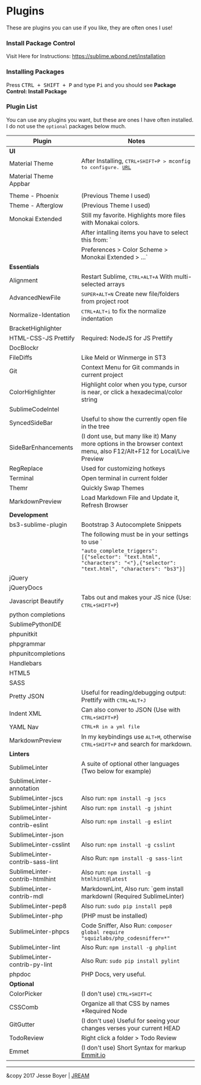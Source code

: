 # Plugins
These are plugins you can use if you like, they are often ones I use!

### Install Package Control
Visit Here for Instructions: https://sublime.wbond.net/installation

### Installing Packages
Press <kbd>CTRL + SHIFT + P</kbd> and type <kbd>Pi</kbd> and you should see **Package Control: Install Package**

### Plugin List
You can use any plugins you want, but these are ones I have often installed.
I do not use the `optional` packages below much.

Plugin                              | Notes
----------------------------------  | ----------------------------------
**UI**                              |
Material Theme                      | After Installing, <kbd>CTRL+SHIFT+P<kbd> > `mconfig` to configure. [URL](https://github.com/equinusocio/material-theme)
Material Theme Appbar               |
                                    |
Theme - Phoenix                     | (Previous Theme I used)
Theme - Afterglow                   | (Previous Theme I used)
Monokai Extended                    | Still my favorite. Highlights more files with Monakai colors.
                                    | After intalling items you have to select this from: `
                                    |   Preferences > Color Scheme > Monokai Extended > ...`
**Essentials**                      |
Alignment                           | Restart Sublime, <kbd>CTRL+ALT+A</kbd> With multi-selected arrays
AdvancedNewFile                     | <kbd>SUPER+ALT+N</kbd> Create new file/folders from project root
Normalize-Identation                | <kbd>CTRL+ALT+i</kbd> to fix the normalize indentation
BracketHighlighter                  |
HTML-CSS-JS Prettify                | Required: NodeJS for JS Prettify
DocBlockr                           |
FileDiffs                           | Like Meld or Winmerge in ST3
Git                                 | Context Menu for Git commands in current project
ColorHighlighter                    | Highlight color when you type, cursor is near, or click a hexadecimal/color string
SublimeCodeIntel                    |
SyncedSideBar                       | Useful to show the currently open file in the tree
SideBarEnhancements                 | (I dont use, but many like it) Many more options in the browser context menu, also F12/Alt+F12 for Local/Live Preview
RegReplace                          | Used for customizing hotkeys
Terminal                            | Open terminal in current folder
Themr                               | Quickly Swap Themes
MarkdownPreview                     | Load Markdown File and Update it, Refresh Browser
**Development**                     |
bs3-sublime-plugin                  | Bootstrap 3 Autocomplete Snippets
                                    | The following must be in your settings to use `
                                    | `"auto_complete_triggers": [{"selector": "text.html", "characters": "<"},{"selector": "text.html", "characters": "bs3"}]`
jQuery                              |
jQueryDocs                          |
Javascript Beautify                 | Tabs out and makes your JS nice (Use: <kbd>CTRL+SHIFT+P</kbd>)
python completions                  |
SublimePythonIDE                    |
phpunitkit                          |
phpgrammar                          |
phpunitcompletions                  |
Handlebars                          |
HTML5                               |
SASS                                |
Pretty JSON                         | Useful for reading/debugging output: Prettify with <kbd>CTRL+ALT+J</kbd>
Indent XML                          | Can also conver to JSON (Use with <kbd>CTRL+SHIFT+P</kbd>)
YAML Nav                            | <kbd>CTRL+R</b> in a yml file
MarkdownPreview                     | In my keybindings use <kbd>ALT+M</kbd>, otherwise <kbd>CTRL+SHIFT+P</kbd> and search for markdown.
**Linters**                         |
SublimeLinter                       | A suite of optional other languages (Two below for example)
SublimeLinter-annotation            |
SublimeLinter-jscs                  | Also run: `npm install -g jscs`
SublimeLinter-jshint                | Also run: `npm install -g jshint`
SublimeLinter-contrib-eslint        | Also run: `npm install -g eslint`
SublimeLinter-json                  |
SublimeLinter-csslint               | Also run: `npm install -g csslint`
SublimeLinter-contrib-sass-lint     | Also Run: `npm install -g sass-lint`
SublimeLinter-contrib-htmlhint      | Also run: `npm install -g htmlhint@latest`
SublimeLinter-contrib-mdl           | MarkdownLint, Also run: `gem install markdownl (Required SublimeLinter)
SublimeLinter-pep8                  | Also run: `sudo pip install pep8`
SublimeLinter-php                   | (PHP must be installed)
SublimeLinter-phpcs                 | Code Sniffer, Also Run: `composer global require "squizlabs/php_codesniffer=*"`
SublimeLinter-lint                  | Also Run: `npm install -g phplint`
SublimeLinter-contrib-py-lint       | Also Run: `sudo pip install pylint`
phpdoc                              | PHP Docs, very useful.
**Optional**                        |
ColorPicker                         | (I don't use) <kbd>CTRL+SHIFT+C</kbd>
CSSComb                             | Organize all that CSS by names *Required Node
GitGutter                           | (I don't use) Useful for seeing your changes verses your current HEAD
TodoReview                          | Right click a folder > Todo Review
Emmet                               | (I don't use) Short Syntax for markup [Emmit.io](http://emmet.io/)

---

&copy 2017 Jesse Boyer | [JREAM](http://jream.com)
